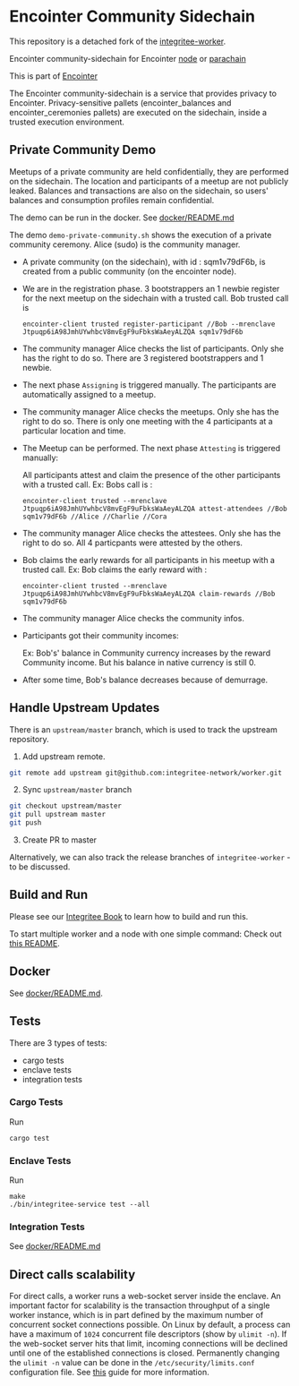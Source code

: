 # Encointer Community Sidechain
This repository is a detached fork of the [integritee-worker](https://github.com/integritee-network/worker).

Encointer community-sidechain for Encointer [node](https://github.com/encointer/encointer-node) or [parachain](https://github.com/encointer/encointer-parachain)

This is part of [Encointer](https://github.com/encointer)

The Encointer community-sidechain is a service that provides privacy to Encointer. Privacy-sensitive pallets (encointer_balances and encointer_ceremonies pallets) are executed on the sidechain, inside a trusted execution environment. 

## Private Community Demo
Meetups of a private community are held confidentially, they are performed on the sidechain. The location and participants of a meetup are not publicly leaked. Balances and transactions are also on the sidechain, so users' balances and consumption profiles remain confidential.

The demo can be run in the docker. See [docker/README.md](docker/README.md)

The demo ```demo-private-community.sh``` shows the execution of a private community ceremony. Alice (sudo) is the community manager.

- A private community (on the sidechain), with id : sqm1v79dF6b, is created from a public community (on the encointer node).
- We are in the registration phase. 3 bootstrappers an 1 newbie register for the next meetup on the sidechain with a trusted call. 
  Bob trusted call is 
  
  ```encointer-client trusted register-participant //Bob --mrenclave Jtpuqp6iA98JmhUYwhbcV8mvEgF9uFbksWaAeyALZQA sqm1v79dF6b```
- The community manager Alice checks the list of participants. Only she has the right to do so. There are 3 registered bootstrappers and 1 newbie.
- The next phase ```Assigning``` is triggered manually. The participants are automatically assigned to a meetup.
- The community manager Alice checks the meetups. Only she has the right to do so. There is only one meeting with the 4 participants at a particular location and time.
- The Meetup can be performed. The next phase ```Attesting``` is triggered manually: 
  
  All participants attest and claim the presence of the other participants with a trusted call.
  Ex: Bobs call is :
  
  ```encointer-client trusted --mrenclave Jtpuqp6iA98JmhUYwhbcV8mvEgF9uFbksWaAeyALZQA attest-attendees //Bob  sqm1v79dF6b //Alice //Charlie //Cora```
- The community manager Alice checks the attestees. Only she has the right to do so. All 4 particpants were attested by the others.
- Bob claims the early rewards for all participants in his meetup with a trusted call. 
  Ex: Bob claims the early reward with : 
  
  ```encointer-client trusted --mrenclave Jtpuqp6iA98JmhUYwhbcV8mvEgF9uFbksWaAeyALZQA claim-rewards //Bob sqm1v79dF6b```
- The community manager Alice checks the community infos.
- Participants got their community incomes: 
  
  Ex: Bob's' balance in Community currency increases by the reward Community income. But his balance in native currency is still 0.
- After some time, Bob's balance decreases because of demurrage.  
 


## Handle Upstream Updates
There is an `upstream/master` branch, which is used to track the upstream repository.

1.  Add upstream remote.
```bash
git remote add upstream git@github.com:integritee-network/worker.git
```

2. Sync `upstream/master` branch
```bash
git checkout upstream/master
git pull upstream master
git push
```
3. Create PR to master

Alternatively, we can also track the release branches of `integritee-worker` - to be discussed.


## Build and Run
Please see our [Integritee Book](https://docs.integritee.network/4-development/4.4-sdk) to learn how to build and run this.

To start multiple worker and a node with one simple command: Check out [this README](local-setup/README.md).

## Docker
See [docker/README.md](docker/README.md).

## Tests

There are 3 types of tests:
- cargo tests
- enclave tests
- integration tests

### Cargo Tests
Run
```
cargo test
```

### Enclave Tests
Run

```
make
./bin/integritee-service test --all
```

### Integration Tests
See [docker/README.md](docker/README.md)

## Direct calls scalability

For direct calls, a worker runs a web-socket server inside the enclave. An important factor for scalability is the transaction throughput of a single worker instance, which is in part defined by the maximum number of concurrent socket connections possible. On Linux by default, a process can have a maximum of `1024` concurrent file descriptors (show by `ulimit -n`).
If the web-socket server hits that limit, incoming connections will be declined until one of the established connections is closed. Permanently changing the `ulimit -n` value can be done in the `/etc/security/limits.conf` configuration file. See [this](https://linuxhint.com/permanently_set_ulimit_value/) guide for more information.

